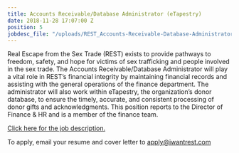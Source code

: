 ```yaml
---
title: Accounts Receivable/Database Administrator (eTapestry)
date: 2018-11-28 17:07:00 Z
position: 5
jobdesc_file: "/uploads/REST_Accounts-Receivable-Database-Administrator.pdf"
---
```


Real Escape from the Sex Trade (REST) exists to provide pathways to freedom, safety, and hope for victims of sex trafficking and people involved in the sex trade. The Accounts Receivable/Database Administrator will play a vital role in REST’s financial integrity by maintaining financial records and assisting with the general operations of the finance department. The administrator will also work within eTapestry, the organization’s donor database, to ensure the timely, accurate, and consistent processing of donor gifts and acknowledgments. This position reports to the Director of Finance & HR and is a member of the finance team.

[Click here for the job description.](/uploads/REST_Accounts-Receivable-Database-Administrator.pdf)

To apply, email your resume and cover letter to [apply@iwantrest.com](mailto:apply@iwantrest.com)